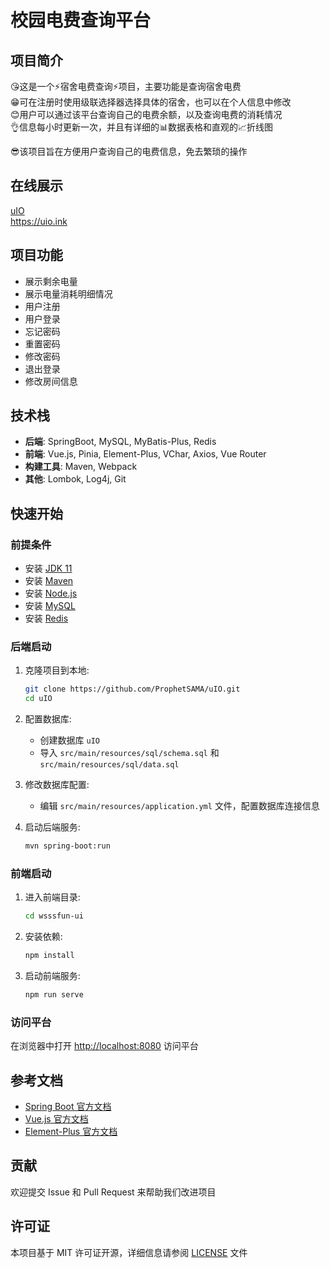 # 校园电费查询平台

## 项目简介

😘这是一个⚡宿舍电费查询⚡项目，主要功能是查询宿舍电费  
😁可在注册时使用级联选择器选择具体的宿舍，也可以在个人信息中修改  
😊用户可以通过该平台查询自己的电费余额，以及查询电费的消耗情况  
👌信息每小时更新一次，并且有详细的📊数据表格和直观的📈折线图 

😎该项目旨在方便用户查询自己的电费信息，免去繁琐的操作

## 在线展示
[uIO](https://uio.ink)    
https://uio.ink

## 项目功能

- 展示剩余电量
- 展示电量消耗明细情况
- 用户注册
- 用户登录
- 忘记密码
- 重置密码
- 修改密码
- 退出登录
- 修改房间信息

## 技术栈

- **后端**: SpringBoot, MySQL, MyBatis-Plus, Redis
- **前端**: Vue.js, Pinia, Element-Plus, VChar, Axios, Vue Router
- **构建工具**: Maven, Webpack
- **其他**: Lombok, Log4j, Git

## 快速开始

### 前提条件

- 安装 [JDK 11](https://www.oracle.com/java/technologies/javase-jdk11-downloads.html)
- 安装 [Maven](https://maven.apache.org/install.html)
- 安装 [Node.js](https://nodejs.org/en/download/)
- 安装 [MySQL](https://dev.mysql.com/downloads/installer/)
- 安装 [Redis](https://redis.io/)

### 后端启动

1. 克隆项目到本地:
    ```sh
    git clone https://github.com/ProphetSAMA/uIO.git
    cd uIO
    ```

2. 配置数据库:
    - 创建数据库 `uIO`
    - 导入 `src/main/resources/sql/schema.sql` 和 `src/main/resources/sql/data.sql`

3. 修改数据库配置:
    - 编辑 `src/main/resources/application.yml` 文件，配置数据库连接信息

4. 启动后端服务:
    ```sh
    mvn spring-boot:run
    ```

### 前端启动

1. 进入前端目录:
    ```sh
    cd wsssfun-ui
    ```

2. 安装依赖:
    ```sh
    npm install
    ```

3. 启动前端服务:
    ```sh
    npm run serve
    ```

### 访问平台

在浏览器中打开 [http://localhost:8080](http://localhost:8080) 访问平台

## 参考文档

- [Spring Boot 官方文档](https://docs.spring.io/spring-boot/docs/current/reference/htmlsingle/)
- [Vue.js 官方文档](https://vuejs.org/v2/guide/)
- [Element-Plus 官方文档](https://element-plus.org/zh-CN/)

## 贡献

欢迎提交 Issue 和 Pull Request 来帮助我们改进项目

## 许可证

本项目基于 MIT 许可证开源，详细信息请参阅 [LICENSE](./LICENSE) 文件
